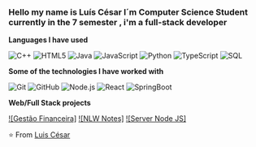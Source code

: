 
### Hello my name is Luís César I´m Computer Science Student currently in the 7 semester , i'm a full-stack developer

**Languages I have used**

![C++](https://img.shields.io/badge/-C++-000000?style=flat&logo=C%2B%2B&logoColor=00599C)
![HTML5](https://img.shields.io/badge/-HTML5-000000?style=flat&logo=HTML5)
![Java](https://img.shields.io/badge/-Java-000000?style=flat&logo=Java&logoColor=007396)
![JavaScript](https://img.shields.io/badge/-JavaScript-000000?style=flat&logo=javascript)
![Python](https://img.shields.io/badge/-Python-000000?style=flat&logo=python)
![TypeScript](https://img.shields.io/badge/-TypeScript-000000?style=flat&logo=typescript&logoColor=007ACC)
![SQL](https://img.shields.io/badge/-SQL-000000?style=flat&logo=MySQL)

**Some of the technologies I have worked with**

![Git](https://img.shields.io/badge/-Git-000000?style=flat&logo=git&logoColor=F05032)
![GitHub](https://img.shields.io/badge/-GitHub-000000?style=flat&logo=github&logoColor=FFFFFF)
![Node.js](https://img.shields.io/badge/-Node.js-000000?style=flat&logo=node.js&logoColor=339933)
![React](https://img.shields.io/badge/-React-000000?style=flat&logo=React&logoColor=61DAFB)
![SpringBoot](https://img.shields.io/badge/-Spring-000000?style=flat&logo=spring&logoColor=6DB33F)

**Web/Full Stack projects**

[![Gestão Financeira]](https://github.com/LuisCesarArruda/Gestaofinanceira)
[![NLW Notes]](https://github.com/LuisCesarArruda/nlw-notes)
[![Server Node JS]](https://github.com/LuisCesarArruda/Server-node)

⭐️ From [Luis César](https://github.com/LuisCesarArruda)
